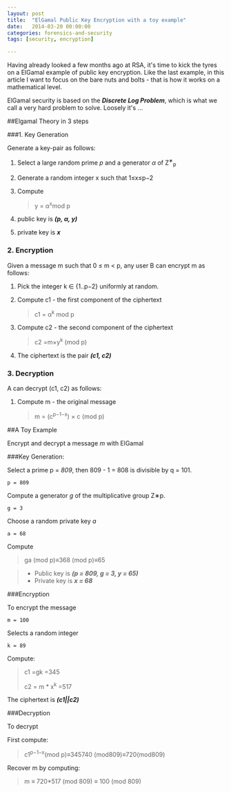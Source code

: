 ```yaml
---
layout: post
title:  "ElGamal Public Key Encryption with a toy example"
date:   2014-03-20 00:00:00
categories: forensics-and-security
tags: [security, encryption]

---
```


Having already looked a few months ago at RSA, it's time to kick the tyres on a ElGamal example of public key encryption. Like the last example, in this article I want to focus on the bare nuts and bolts - that is how it works on a mathematical level.

ElGamal security is based on the ***Discrete Log Problem***, which is what we call a very hard problem to solve. Loosely it's ...

##Elgamal Theory in 3 steps

###1. Key Generation

Generate a key-pair as follows:
1. Select a large random prime *p* and a generator *α* of Z<sup>∗</sup><sub>p</sub>
2. Generate a random integer x such that 1≤x≤p−2
3. Compute	> y = α<sup>x</sup>mod p4. public key is ***(p, α, y)***5. private key is ***x***

### 2. Encryption

Given a message m such that 0 ≤ m < p, any user B can encrypt m as follows:

1. Pick the integer k ∈ {1..p−2} uniformly at random.2. Compute c1 - the first component of the ciphertext	> c1 = α<sup>k</sup> mod p3. Compute c2 - the second component of the ciphertext	> c2 =m×y<sup>k</sup> (mod p)
4. The ciphertext is the pair ***(c1, c2)***

### 3. Decryption

A can decrypt (c1, c2) as follows:
1. Compute m - the original message

	> m = (c<sup>p−1−x</sup>) × c (mod p)

<linebreak>

##A Toy Example

Encrypt and decrypt a message *m* with ElGamal

###Key Generation:

Select a prime p = *809*, then 809 - 1 = 808 is divisible by q = 101.

	p = 809

Compute a generator *g* of the multiplicative group Z∗p.

	g = 3
Choose a random private key *a*

	a = 68

Compute

> ga (mod p)≡368 (mod p)≡65
> - Public key is ***(p = 809, g = 3, y = 65)***
> - Private key is ***x = 68***

###Encryption

To encrypt the message

	m = 100

Selects a random integer

	k = 89

Compute:

> c1 =gk =345
>
> c2 = m * x<sup>k</sup> =517The ciphertext is ***(c1||c2)***

###Decryption

To decrypt

First compute:
>c1<sup>p−1−x</sup>(mod p)≡345740
(mod809)≡720(mod809)

Recover m by computing:
> m ≡ 720*517 (mod 809) ≡ 100 (mod 809)
